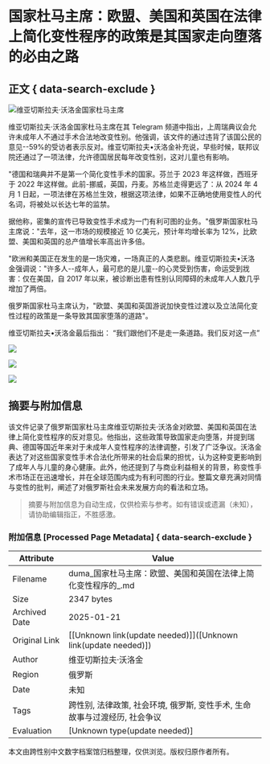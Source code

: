 # 国家杜马主席：欧盟、美国和英国在法律上简化变性程序的政策是其国家走向堕落的必由之路

## 正文 { data-search-exclude }


![维亚切斯拉夫·沃洛金国家杜马主席](/media/photos/1254x705/u83zoOLGr6BACBtUU4K0Tk36ZVASTXAg.JPG)

维亚切斯拉夫·沃洛金国家杜马主席在其 Telegram 频道中指出，上周瑞典议会允许未成年人不通过手术合法地改变性别。他强调，该文件的通过违背了该国公民的意见--59%的受访者表示反对。维亚切斯拉夫•沃洛金补充说，早些时候，联邦议院还通过了一项法律，允许德国居民每年改变性别，这对儿童也有影响。

"德国和瑞典并不是第一个简化变性手术的国家。芬兰于 2023 年这样做，西班牙于 2022 年这样做。此前-挪威，英国，丹麦。苏格兰走得更远了：从 2024 年 4 月 1 日起，一项法律在苏格兰生效，根据这项法律，如果不正确地使用变性人的代名词，将被处以长达七年的监禁。

据他称，密集的宣传已导致变性手术成为一门有利可图的业务。"俄罗斯国家杜马主席说："去年，这一市场的规模接近 10 亿美元，预计年均增长率为 12%，比欧盟、美国和英国的总产值增长率高出许多倍。

"欧洲和美国正在发生的是一场灾难，一场真正的人类悲剧。维亚切斯拉夫•沃洛金强调说："许多人--成年人，最可悲的是儿童--的心灵受到伤害，命运受到戕害：仅在美国，自 2017 年以来，被诊断出患有性别认同障碍的未成年人人数几乎增加了两倍。

俄罗斯国家杜马主席认为，"欧盟、美国和英国游说加快变性过渡以及立法简化变性过程的政策是一条导致其国家堕落的道路"。

维亚切斯拉夫•沃洛金最后指出： “我们跟他们不是走一条道路。我们反对这一点”

![](/zh/news/59219/hit.gif)

![](https://mc.yandex.ru/watch/9791743)

[![](https://counter.yadro.ru/hit?t38.6;r;s800*600*24;uhttp%3A//duma.gov.ru/zh/news/59219/;h%u56FD%u5BB6%u675C%u9A6C%u4E3B%u5E2D%uFF1A%u6B27%u76DF%u3001%u7F8E%u56FD%u548C%u82F1%u56FD%u5728%u6CD5%u5F8B%u4E0A%u7B80%u5316%u53D8%u6027%u7A0B%u5E8F%u7684%u653F%u7B56%u662F%u5176%u56FD%u5BB6%u8D70%u5411%u5815%u843D%u7684%u5FC5%u7531%u4E4B%u8DEF;0.9930040232902599)](https://www.liveinternet.ru/click)
<!-- tcd_original_link [Unknown link(update needed -->
## 摘要与附加信息

<!-- tcd_abstract -->
该文件记录了俄罗斯国家杜马主席维亚切斯拉夫·沃洛金对欧盟、美国和英国在法律上简化变性程序的反对意见。他指出，这些政策导致国家走向堕落，并提到瑞典、德国等国近年来对于未成年人变性程序的法律调整，引发了广泛争议。沃洛金表达了对这些国家变性手术合法化所带来的社会后果的担忧，认为这种变更影响到了成年人与儿童的身心健康。此外，他还提到了与商业利益相关的背景，称变性手术市场正在迅速增长，并在全球范围内成为有利可图的行业。整篇文章充满对同情与变性的批判，阐述了对俄罗斯社会未来发展方向的看法和立场。
<!-- tcd_abstract_end -->

> 摘要与附加信息为自动生成，仅供检索与参考。如有错误或遗漏（未知），请协助编辑指正，不胜感激。

### 附加信息 [Processed Page Metadata] { data-search-exclude }

| Attribute       | Value                                  |
|-----------------|----------------------------------------|
| Filename        | duma_国家杜马主席：欧盟、美国和英国在法律上简化变性程序的_.md                             |
| Size            | 2347 bytes                           |
| Archived Date   | 2025-01-21                             |
| Original Link   | [[Unknown link(update needed)]]([Unknown link(update needed)])                       |
| Author          | 维亚切斯拉夫·沃洛金                               |
| Region          | 俄罗斯                               |
| Date            | 未知                                 |
| Tags            | 跨性别, 法律政策, 社会环境, 俄罗斯, 变性手术, 生命故事与过渡经历, 社会争议                                 |
| Evaluation            | [Unknown type(update needed)]                                 |
<!-- tcd_table_end -->

本文由跨性别中文数字档案馆归档整理，仅供浏览。版权归原作者所有。
